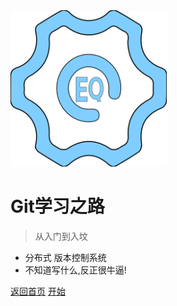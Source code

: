 <img alr="Logo" src="/_media/logo.svg" width="250">

# Git学习之路

> 从入门到入坟

- 分布式 版本控制系统
- 不知道写什么,反正很牛逼!

[返回首页](/)
[开始](NeverTooOldToLearn/Git/介绍)